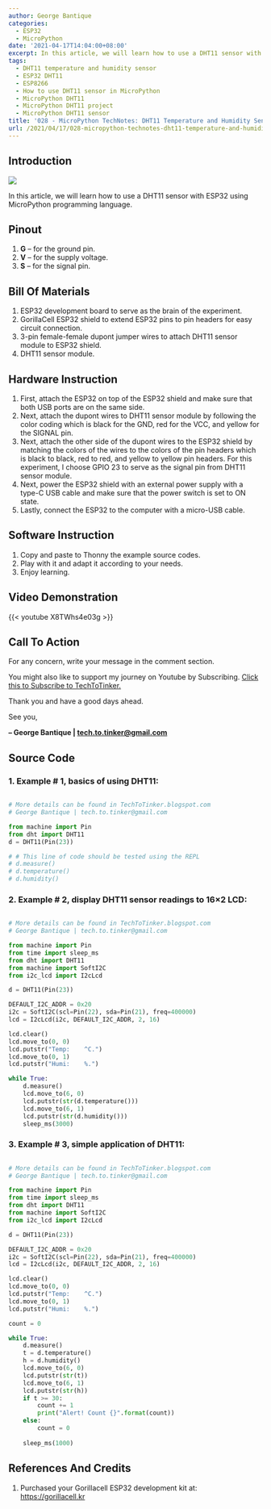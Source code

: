 ```yaml
---
author: George Bantique
categories:
  - ESP32
  - MicroPython
date: '2021-04-17T14:04:00+08:00'
excerpt: In this article, we will learn how to use a DHT11 sensor with ESP32 using MicroPython programming language.
tags:
  - DHT11 temperature and humidity sensor
  - ESP32 DHT11
  - ESP8266
  - How to use DHT11 sensor in MicroPython
  - MicroPython DHT11
  - MicroPython DHT11 project
  - MicroPython DHT11 sensor
title: '028 - MicroPython TechNotes: DHT11 Temperature and Humidity Sensor'
url: /2021/04/17/028-micropython-technotes-dht11-temperature-and-humidity-sensor/
---
```


## **Introduction**

![](/images/028-DHT11-blog.png)

In this article, we will learn how to use a DHT11 sensor with ESP32 using MicroPython programming language.

## **Pinout**

1. **G** – for the ground pin.
2. **V** – for the supply voltage.
3. **S** – for the signal pin.

## **Bill Of Materials**

1. ESP32 development board to serve as the brain of the experiment.
2. GorillaCell ESP32 shield to extend ESP32 pins to pin headers for easy circuit connection.
3. 3-pin female-female dupont jumper wires to attach DHT11 sensor module to ESP32 shield.
4. DHT11 sensor module.

## **Hardware Instruction**

1. First, attach the ESP32 on top of the ESP32 shield and make sure that both USB ports are on the same side.
2. Next, attach the dupont wires to DHT11 sensor module by following the color coding which is black for the GND, red for the VCC, and yellow for the SIGNAL pin.
3. Next, attach the other side of the dupont wires to the ESP32 shield by matching the colors of the wires to the colors of the pin headers which is black to black, red to red, and yellow to yellow pin headers. For this experiment, I choose GPIO 23 to serve as the signal pin from DHT11 sensor module.
4. Next, power the ESP32 shield with an external power supply with a type-C USB cable and make sure that the power switch is set to ON state.
5. Lastly, connect the ESP32 to the computer with a micro-USB cable.

## **Software Instruction**

1. Copy and paste to Thonny the example source codes.
2. Play with it and adapt it according to your needs.
3. Enjoy learning.

## **Video Demonstration**

{{< youtube X8TWhs4e03g >}}

## **Call To Action**

For any concern, write your message in the comment section.

You might also like to support my journey on Youtube by Subscribing. [Click this to Subscribe to TechToTinker.](https://www.youtube.com/c/TechToTinker?sub_confirmation=1)

Thank you and have a good days ahead.

See you,

**– George Bantique | tech.to.tinker@gmail.com**

## **Source Code**

### **1. Example # 1, basics of using DHT11:**

```py { lineNos="true" wrap="true" }

# More details can be found in TechToTinker.blogspot.com 
# George Bantique | tech.to.tinker@gmail.com

from machine import Pin
from dht import DHT11
d = DHT11(Pin(23))

# # This line of code should be tested using the REPL
# d.measure()
# d.temperature()
# d.humidity()

```

### **2. Example # 2, display DHT11 sensor readings to 16×2 LCD:**

```py { lineNos="true" wrap="true" }

# More details can be found in TechToTinker.blogspot.com 
# George Bantique | tech.to.tinker@gmail.com

from machine import Pin
from time import sleep_ms
from dht import DHT11
from machine import SoftI2C
from i2c_lcd import I2cLcd

d = DHT11(Pin(23))

DEFAULT_I2C_ADDR = 0x20
i2c = SoftI2C(scl=Pin(22), sda=Pin(21), freq=400000) 
lcd = I2cLcd(i2c, DEFAULT_I2C_ADDR, 2, 16)

lcd.clear()
lcd.move_to(0, 0)
lcd.putstr("Temp:    ^C.")
lcd.move_to(0, 1)
lcd.putstr("Humi:    %.")

while True:
    d.measure()
    lcd.move_to(6, 0)
    lcd.putstr(str(d.temperature()))
    lcd.move_to(6, 1)
    lcd.putstr(str(d.humidity()))
    sleep_ms(3000)

```

### **3. Example # 3, simple application of DHT11:**

```py { lineNos="true" wrap="true" }

# More details can be found in TechToTinker.blogspot.com 
# George Bantique | tech.to.tinker@gmail.com

from machine import Pin
from time import sleep_ms
from dht import DHT11
from machine import SoftI2C
from i2c_lcd import I2cLcd

d = DHT11(Pin(23))

DEFAULT_I2C_ADDR = 0x20
i2c = SoftI2C(scl=Pin(22), sda=Pin(21), freq=400000) 
lcd = I2cLcd(i2c, DEFAULT_I2C_ADDR, 2, 16)

lcd.clear()
lcd.move_to(0, 0)
lcd.putstr("Temp:    ^C.")
lcd.move_to(0, 1)
lcd.putstr("Humi:    %.")

count = 0

while True:
    d.measure()
    t = d.temperature()
    h = d.humidity()
    lcd.move_to(6, 0)
    lcd.putstr(str(t))
    lcd.move_to(6, 1)
    lcd.putstr(str(h))
    if t >= 30:
        count += 1
        print("Alert! Count {}".format(count))
    else:
        count = 0
        
    sleep_ms(1000)

```

## **References And Credits**

1. Purchased your Gorillacell ESP32 development kit at:
 <https://gorillacell.kr>


